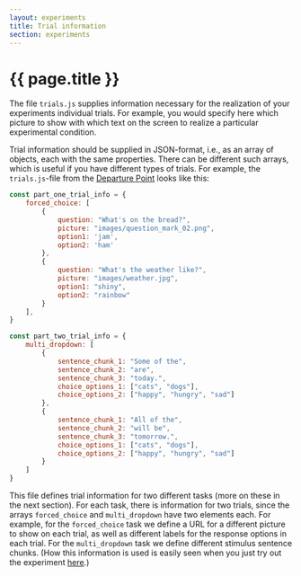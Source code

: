 ```yaml
---
layout: experiments
title: Trial information
section: experiments
---
```


# {{ page.title }}

The file `trials.js` supplies information necessary for the realization of your experiments individual trials. For example, you would specify here which picture to show with which text on the screen to realize a particular experimental condition.

Trial information should be supplied in JSON-format, i.e., as an array of objects, each with the same properties. There can be different such arrays, which is useful if you have different types of trials. For example, the `trials.js`-file from the [Departure Point](https://github.com/babe-project/departure-point) looks like this:


```javascript
const part_one_trial_info = {
    forced_choice: [
        {
            question: "What's on the bread?",
            picture: "images/question_mark_02.png",
            option1: 'jam',
            option2: 'ham'
        },
        {
            question: "What's the weather like?",
            picture: "images/weather.jpg",
            option1: "shiny",
            option2: "rainbow"
        }
    ],
}

const part_two_trial_info = {
    multi_dropdown: [
        {
            sentence_chunk_1: "Some of the",
            sentence_chunk_2: "are",
            sentence_chunk_3: "today.",
            choice_options_1: ["cats", "dogs"],
            choice_options_2: ["happy", "hungry", "sad"]
        },
        {
            sentence_chunk_1: "All of the",
            sentence_chunk_2: "will be",
            sentence_chunk_3: "tomorrow.",
            choice_options_1: ["cats", "dogs"],
            choice_options_2: ["happy", "hungry", "sad"]
        }
    ]
}
```

This file defines trial information for two different tasks (more on these in the next section). For each task, there is information for two trials, since the arrays `forced_choice` and `multi_dropdown` have two elements each. For example, for the `forced_choice` task we define a URL for a different picture to show on each trial, as well as different labels for the response options in each trial. For the `multi_dropdown` task we define different stimulus sentence chunks. (How this information is used is easily seen when you just try out the experiment [here](https://departure-point.netlify.com).)
